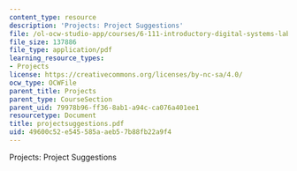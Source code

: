 ```yaml
---
content_type: resource
description: 'Projects: Project Suggestions'
file: /ol-ocw-studio-app/courses/6-111-introductory-digital-systems-laboratory-fall-2002/49600c52e545585aaeb57b88fb22a9f4_projectsuggestions.pdf
file_size: 137886
file_type: application/pdf
learning_resource_types:
- Projects
license: https://creativecommons.org/licenses/by-nc-sa/4.0/
ocw_type: OCWFile
parent_title: Projects
parent_type: CourseSection
parent_uid: 79978b96-ff36-8ab1-a94c-ca076a401ee1
resourcetype: Document
title: projectsuggestions.pdf
uid: 49600c52-e545-585a-aeb5-7b88fb22a9f4
---
```

Projects: Project Suggestions